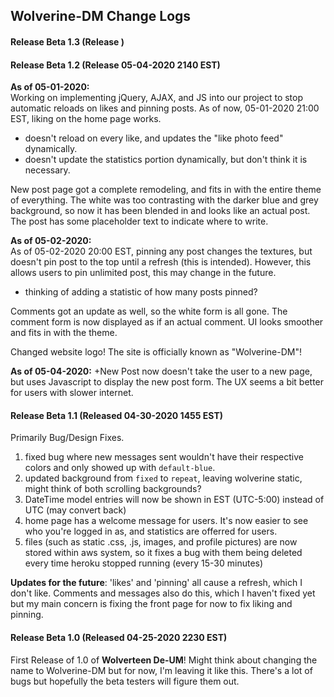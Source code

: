 ## Wolverine-DM Change Logs

#### Release Beta 1.3 (Release )


#### Release Beta 1.2 (Release 05-04-2020 2140 EST)

**As of 05-01-2020:**  
Working on implementing jQuery, AJAX, and JS into our project to stop automatic reloads on likes and pinning posts. As of now, 05-01-2020 21:00 EST, liking on the home page works.
- doesn't reload on every like, and updates the "like photo feed" dynamically. 
- doesn't update the statistics portion dynamically, but don't think it is necessary. 

New post page got a complete remodeling, and fits in with the entire theme of everything. The white was too contrasting with the darker blue and grey background, so now it has been blended in and looks like an actual post. The post has some placeholder text to indicate where to write. 

**As of 05-02-2020:**  
As of 05-02-2020 20:00 EST, pinning any post changes the textures, but doesn't pin post to the top until a refresh (this is intended). However, this allows users to pin unlimited post, this may change in the future. 
- thinking of adding a statistic of how many posts pinned?

Comments got an update as well, so the white form is all gone. The comment form is now displayed as if an actual comment. UI looks smoother and fits in with the theme.

Changed website logo! The site is officially known as "Wolverine-DM"!

**As of 05-04-2020:**
+New Post now doesn't take the user to a new page, but uses Javascript to display the new post form. The UX seems a bit better for users with slower internet.

#### Release Beta 1.1 (Released 04-30-2020 1455 EST)
Primarily Bug/Design Fixes.
1. fixed bug where new messages sent wouldn't have their respective colors and only showed up with `default-blue`. 
2. updated background from `fixed` to `repeat`, leaving wolverine static, might think of both scrolling backgrounds?
3. DateTime model entries will now be shown in EST (UTC-5:00) instead of UTC (may convert back)
4. home page has a welcome message for users. It's now easier to see who you're logged in as, and statistics are offerred for users. 
5. files (such as static .css, .js, images, and profile pictures) are now stored within aws system, so it fixes a bug with them being deleted every time heroku stopped running (every 15-30 minutes)

**Updates for the future**: 'likes' and 'pinning' all cause a refresh, which I don't like. Comments and messages also do this, which I haven't fixed yet but my main concern is fixing the front page for now to fix liking and pinning. 

#### Release Beta 1.0 (Released 04-25-2020 2230 EST)
First Release of 1.0 of **Wolverteen De-UM**! Might think about changing the name to Wolverine-DM but for now, I'm leaving it like this. There's a lot of bugs but hopefully the beta testers will figure them out.
